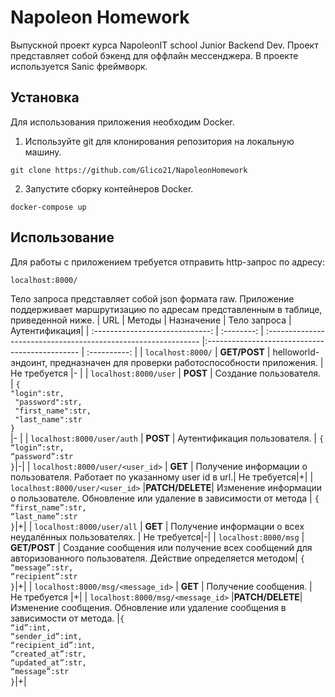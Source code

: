 # Napoleon Homework
Выпускной проект курса NapoleonIT school Junior Backend Dev.
Проект представляет собой бэкенд для оффлайн мессенджера.
В проекте используется Sanic фреймворк.
## Установка
Для использования приложения необходим Docker.
1. Используйте git для клонирования репозитория на локальную машину.
```
git clone https://github.com/Glico21/NapoleonHomework
```
2. Запустите сборку контейнеров Docker.
```
docker-compose up
```
## Использование
Для работы с приложением требуется отправить http-запрос по адресу:
```
localhost:8000/
```
Тело запроса представляет собой json формата raw.
Приложение поддерживает маршрутизацию по адресам представленным в таблице, приведенной ниже.
|                URL              |   Методы   |                                                                             Назначение    |                                                        Тело запроса  |Аутентификация|
| :-----------------------------: | :--------: | :-------------------------------------------------------------  |:---------------------------------------------- | :----------: |
|          ```localhost:8000/```        |  **GET/POST**  |           helloworld-эндоинт, предназначен для проверки работоспособности приложения.     |                                                        Не требуется  |-  |
|        ```localhost:8000/user```      |    **POST**    |                                                                 Создание пользователя.    |  ```{```<br>```"login":str,``` <br>  ``` "password":str,``` <br>``` "first_name":str,```<br> ``` "last_name":str```<br> ```}```<br>|- |
|     ```localhost:8000/user/auth```    |    **POST**    |                                                            Аутентификация пользователя.   |                                        ```{```<br> ```“login”:str,```<br> ```“password”:str```<br> ```}```|-|
|  ```localhost:8000/user/<user_id>```  |     **GET**    |                 Получение информации о пользователя. Работает по указанному user id в url.|                                                          Не требуется|+|
|  ```localhost:8000/user/<user_id>```  |**PATCH/DELETE**|      Изменение информации о пользователе. Обновление или удаление в зависимости от метода |                                  ```{```<br> ```“first_name”:str,```<br> ```“last_name”:str```<br> ```}```|+|
|     ```localhost:8000/user/all```     |     **GET**    |                                   Получение информации о всех неудалённых пользователях.  |                                                          Не требуется|-|
|       ```localhost:8000/msg```        |  **GET/POST**  |                              Создание сообщения или получение всех сообщений для авторизованного пользователя. Действие определяется методом|                                    ```{``` <br>```“message”:str,```<br> ```“recipient”:str```<br> ```}```|+|
| ```localhost:8000/msg/<message_id>``` |      **GET**   |                                                                     Получение сообщения.  |                                                        Не требуется                                   |+|
| ```localhost:8000/msg/<message_id>``` |**PATCH/DELETE**|Изменение сообщения. Обновление или удаление сообщения в зависимости от метода.            |```{```<br> ```“id”:int,```<br> ```“sender_id”:int,```<br> ```“recipient_id”:int,``` <br>```“created_at”:str,```<br> ```“updated_at”:str,```<br> ```“message”:str```<br> ```}```|+|
